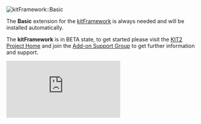 ![kitFramework::Basic](https://raw.github.com/phpManufaktur/kfBasic/master/extension.png)

The **Basic** extension for the [kitFramework](https://kit2.phpmanufaktur.de) is always needed and will be installed automatically.

The **kitFramework** is in BETA state, to get started please visit the [KIT2 Project Home](https://kit2.phpmanufaktur.de) and join the [Add-on Support Group](https://support.phpmanufaktur.de) to get further information and support.

![kitFramework::Basic](https://piwik.phpmanufaktur.de/piwik.php?idsite=14&rec=1)
